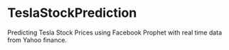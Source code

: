 # TeslaStockPrediction
Predicting Tesla Stock Prices using Facebook Prophet with real time data from Yahoo finance.
